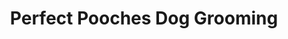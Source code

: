 ---
title: "Perfect Pooches Dog Grooming"
url: /niagara-falls/perfect-pooches-dog-grooming/
shop: Tiersalon
---